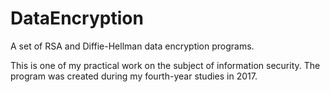 # DataEncryption
A set of RSA and Diffie-Hellman data encryption programs.

This is one of my practical work on the subject of information security. The program was created during my fourth-year studies in 2017.
